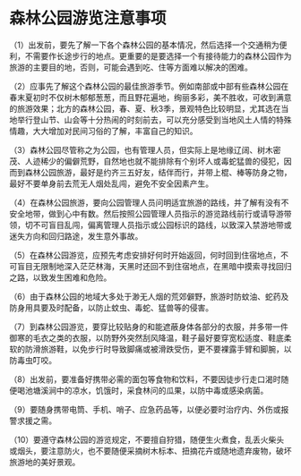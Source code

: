 # 森林公园游览注意事项  

（1）出发前，要先了解一下各个森林公园的基本情况，然后选择一个交通稍为便利，不需要作长途步行的地点。更重要的是要选择一个有接待能力的森林公园作为旅游的主要目的地，否则，可能会遇到吃、住等方面难以解决的困难。  

（2）应事先了解这个森林公园的最佳旅游季节。例如南部或中部有些森林公园在春末夏初时不仅树木郁郁葱葱，而且野花遍地，绚丽多彩，美不胜收，可收到满意的旅游效果；北方的森林公园，春、夏、秋3季，景观特色比较明显，尤其选在当地举行登山节、山会等十分热闹的时刻前去，可以充分感受到当地风土人情的特殊情趣，大大增加对民间习俗的了解，丰富自己的知识。  

（3）森林公园尽管称之为公园，也有管理人员，但实际上是地缘辽阔、树木密茂、人迹稀少的偏僻荒野，自然地也就不能排除有个别坏人或毒蛇猛兽的侵犯，因而到森林公园旅游，最好是约齐三五好友，结伴而行，并带上棍、棒等防身之物，最好不要单身前去荒无人烟处乱闯，避免不安全因素产生。  

（4）在森林公园旅游，要向公园管理人员问明适宜旅游的路线，并了解有没有不安全地带，做到心中有数。然后按照公园管理人员指示的游览路线前行或请导游带领，切不可盲目乱闯，偏离管理人员指示或公园标识的路线，以致深入禁游地带或迷失方向和回归路途，发生意外事故。  

（5）在森林公园游览，应预先考虑安排好何时开始返回，何时回到住宿地点，不可盲目无限制地深入茫茫林海，天黑时还回不到住宿地点，在黑暗中摸索寻找回归之路，以致发生困难和危险。  

（6）由于森林公园的地域大多处于渺无人烟的荒郊僻野，旅游时防蚊油、蛇药及防身用具要及时配备，以防止蚊虫、毒蛇、猛兽等的侵害。  

（7）到森林公园游览，要穿比较贴身的和能遮蔽身体各部分的衣服，并多带一件御寒的毛衣之类的衣服，以防野外突然刮风降温，鞋子最好要穿宽松适度、鞋底柔软的防滑旅游鞋，以免步行时导致脚痛或被滑跌受伤，更不要裸露手臂和脚腕，以防毒虫叮咬。  

（8）出发前，要准备好携带必需的面包等食物和饮料，不要因徒步行走口渴时随便喝池塘溪涧中的凉水，饥饿时，采食林问的瓜果，以防中毒或感染病菌。  

（9）要随身携带电筒、手机、哨子、应急药品等，以便必要时治疗内、外伤或报警求援之需。  

（10）要遵守森林公园的游览规定，不要擅自狩猎，随便生火煮食，乱丢火柴头或烟头，要注意防火，也不要随便采摘树木标本、扭摘花卉或随地遗弃废物，破坏旅游地的美好景观。  
